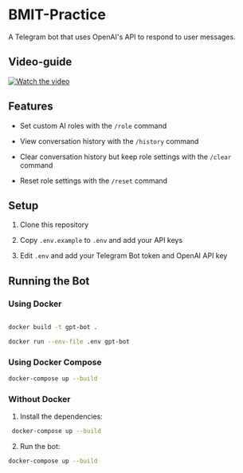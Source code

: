 # BMIT-Practice
  

A Telegram bot that uses OpenAI's API to respond to user messages.



## Video-guide
[![Watch the video](https://img.youtube.com/vi/cEtp5ej1wt4/maxresdefault.jpg)](https://www.youtube.com/watch?v=cEtp5ej1wt4) 

## Features

  

- Set custom AI roles with the `/role` command

- View conversation history with the `/history` command

- Clear conversation history but keep role settings with the `/clear` command

- Reset role settings with the `/reset` command

  

## Setup

  

1. Clone this repository

2. Copy `.env.example` to `.env` and add your API keys

3. Edit `.env` and add your Telegram Bot token and OpenAI API key

  

## Running the Bot

  

### Using Docker

  

```bash

docker build -t gpt-bot .

docker run --env-file .env gpt-bot

```

  

### Using Docker Compose

  
 
  ```bash
  docker-compose up --build
  ```

  

### Without Docker

  

1. Install the dependencies:

 ```bash
  docker-compose up --build
 ```
2. Run the bot:

  
```bash
docker-compose up --build
```
